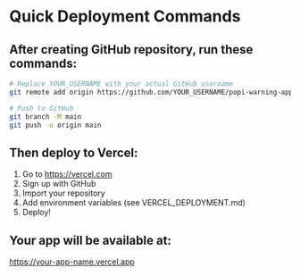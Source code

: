 # Quick Deployment Commands

## After creating GitHub repository, run these commands:

```bash
# Replace YOUR_USERNAME with your actual GitHub username
git remote add origin https://github.com/YOUR_USERNAME/popi-warning-app.git

# Push to GitHub
git branch -M main
git push -u origin main
```

## Then deploy to Vercel:

1. Go to https://vercel.com
2. Sign up with GitHub
3. Import your repository
4. Add environment variables (see VERCEL_DEPLOYMENT.md)
5. Deploy!

## Your app will be available at:
https://your-app-name.vercel.app
